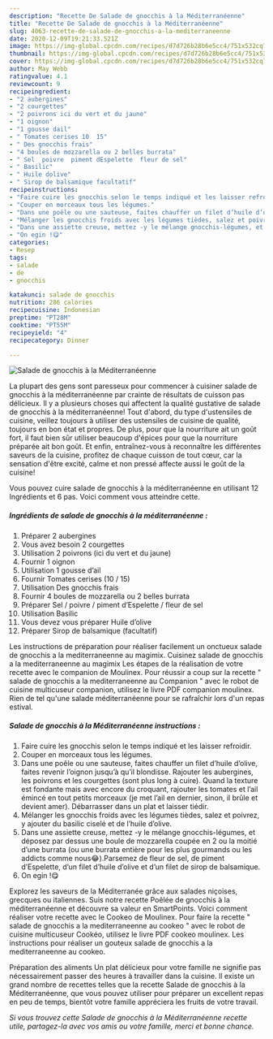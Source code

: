 ```yaml
---
description: "Recette De Salade de gnocchis à la Méditerranéenne"
title: "Recette De Salade de gnocchis à la Méditerranéenne"
slug: 4063-recette-de-salade-de-gnocchis-a-la-mediterraneenne
date: 2020-12-09T19:21:33.521Z
image: https://img-global.cpcdn.com/recipes/d7d726b28b6e5cc4/751x532cq70/salade-de-gnocchis-a-la-mediterraneenne-photo-principale-de-la-recette.jpg
thumbnail: https://img-global.cpcdn.com/recipes/d7d726b28b6e5cc4/751x532cq70/salade-de-gnocchis-a-la-mediterraneenne-photo-principale-de-la-recette.jpg
cover: https://img-global.cpcdn.com/recipes/d7d726b28b6e5cc4/751x532cq70/salade-de-gnocchis-a-la-mediterraneenne-photo-principale-de-la-recette.jpg
author: May Webb
ratingvalue: 4.1
reviewcount: 9
recipeingredient:
- "2 aubergines"
- "2 courgettes"
- "2 poivrons ici du vert et du jaune"
- "1 oignon"
- "1 gousse dail"
- " Tomates cerises 10  15"
- " Des gnocchis frais"
- "4 boules de mozzarella ou 2 belles burrata"
- " Sel  poivre  piment dEspelette  fleur de sel"
- " Basilic"
- " Huile dolive"
- " Sirop de balsamique facultatif"
recipeinstructions:
- "Faire cuire les gnocchis selon le temps indiqué et les laisser refroidir."
- "Couper en morceaux tous les légumes."
- "Dans une poêle ou une sauteuse, faites chauffer un filet d’huile d’olive, faites revenir l’oignon jusqu’à qu’il blondisse. Rajouter les aubergines, les poivrons et les courgettes (sont plus long à cuire). Quand la texture est fondante mais avec encore du croquant, rajouter les tomates et l’ail émincé en tout petits morceaux (je met l’ail en dernier, sinon, il brûle et devient amer). Débarrasser dans un plat et laisser tiédir."
- "Mélanger les gnocchis froids avec les légumes tièdes, salez et poivrez, y ajouter du basilic ciselé et de l’huile d’olive."
- "Dans une assiette creuse, mettez -y le mélange gnocchis-légumes, et déposez par dessus une boule de mozzarella coupée en 2 ou la moitié d’une burrata (ou une burrata entière pour les plus gourmands ou les addicts comme nous😂).Parsemez de fleur de sel, de piment d’Espelette, d’un filet d’huile d’olive et d’un filet de sirop de balsamique."
- "On egin !😋"
categories:
- Resep
tags:
- salade
- de
- gnocchis

katakunci: salade de gnocchis 
nutrition: 286 calories
recipecuisine: Indonesian
preptime: "PT28M"
cooktime: "PT55M"
recipeyield: "4"
recipecategory: Dinner

---
```



![Salade de gnocchis à la Méditerranéenne](https://img-global.cpcdn.com/recipes/d7d726b28b6e5cc4/751x532cq70/salade-de-gnocchis-a-la-mediterraneenne-photo-principale-de-la-recette.jpg)

La plupart des gens sont paresseux pour commencer à cuisiner salade de gnocchis à la méditerranéenne par crainte de résultats de cuisson pas délicieux. Il y a plusieurs choses qui affectent la qualité gustative de salade de gnocchis à la méditerranéenne! Tout d'abord, du type d'ustensiles de cuisine, veillez toujours à utiliser des ustensiles de cuisine de qualité, toujours en bon état et propres. De plus, pour que la nourriture ait un goût fort, il faut bien sûr utiliser beaucoup d'épices pour que la nourriture préparée ait bon goût. Et enfin, entraînez-vous à reconnaître les différentes saveurs de la cuisine, profitez de chaque cuisson de tout cœur, car la sensation d'être excité, calme et non pressé affecte aussi le goût de la cuisine!

<!--inarticleads1-->

Vous pouvez cuire salade de gnocchis à la méditerranéenne en utilisant 12 Ingrédients et 6 pas. Voici comment vous atteindre cette.

##### Ingrédients de salade de gnocchis à la méditerranéenne :

1. Préparer 2 aubergines
1. Vous avez besoin 2 courgettes
1. Utilisation 2 poivrons (ici du vert et du jaune)
1. Fournir 1 oignon
1. Utilisation 1 gousse d’ail
1. Fournir  Tomates cerises (10 / 15)
1. Utilisation  Des gnocchis frais
1. Fournir 4 boules de mozzarella ou 2 belles burrata
1. Préparer  Sel / poivre / piment d’Espelette / fleur de sel
1. Utilisation  Basilic
1. Vous devez vous préparer  Huile d’olive
1. Préparer  Sirop de balsamique (facultatif)


Les instructions de préparation pour réaliser facilement un onctueux salade de gnocchis a la mediterraneenne au magimix. Cuisinez salade de gnocchis a la mediterraneenne au magimix Les étapes de la réalisation de votre recette avec le companion de Moulinex. Pour réussir a coup sur la recette &#34; salade de gnocchis a la mediterraneenne au Companion &#34; avec le robot de cuisine multicuseur companion, utilisez le livre PDF companion moulinex. Rien de tel qu&#39;une salade méditerranéenne pour se rafraîchir lors d&#39;un repas estival. 

<!--inarticleads2-->

##### Salade de gnocchis à la Méditerranéenne instructions :

1. Faire cuire les gnocchis selon le temps indiqué et les laisser refroidir.
1. Couper en morceaux tous les légumes.
1. Dans une poêle ou une sauteuse, faites chauffer un filet d’huile d’olive, faites revenir l’oignon jusqu’à qu’il blondisse. Rajouter les aubergines, les poivrons et les courgettes (sont plus long à cuire). Quand la texture est fondante mais avec encore du croquant, rajouter les tomates et l’ail émincé en tout petits morceaux (je met l’ail en dernier, sinon, il brûle et devient amer). Débarrasser dans un plat et laisser tiédir.
1. Mélanger les gnocchis froids avec les légumes tièdes, salez et poivrez, y ajouter du basilic ciselé et de l’huile d’olive.
1. Dans une assiette creuse, mettez -y le mélange gnocchis-légumes, et déposez par dessus une boule de mozzarella coupée en 2 ou la moitié d’une burrata (ou une burrata entière pour les plus gourmands ou les addicts comme nous😂).Parsemez de fleur de sel, de piment d’Espelette, d’un filet d’huile d’olive et d’un filet de sirop de balsamique.
1. On egin !😋


Explorez les saveurs de la Méditerranée grâce aux salades niçoises, grecques ou italiennes. Suis notre recette Poêlée de gnocchis à la méditerranéenne et découvre sa valeur en SmartPoints. Voici comment réaliser votre recette avec le Cookeo de Moulinex. Pour faire la recette &#34; salade de gnocchis a la mediterraneenne au cookeo &#34; avec le robot de cuisine multicuseur Cookéo, utilisez le livre PDF cookeo moulinex. Les instructions pour réaliser un gouteux salade de gnocchis a la mediterraneenne au cookeo. 

<!--inarticleads1-->

<p>
Préparation des aliments Un plat délicieux pour votre famille ne signifie pas nécessairement passer des heures à travailler dans la cuisine. Il existe un grand nombre de recettes telles que la recette Salade de gnocchis à la Méditerranéenne, que vous pouvez utiliser pour préparer un excellent repas en peu de temps, bientôt votre famille appréciera les fruits de votre travail.
</p>

<p>
<i>Si vous trouvez cette Salade de gnocchis à la Méditerranéenne recette utile, partagez-la avec vos amis ou votre famille, merci et bonne chance.</i>
</p>
